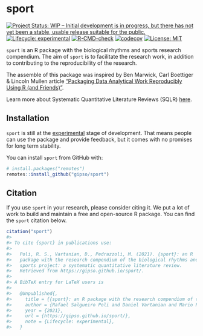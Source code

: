 
<!-- README.md is generated from README.Rmd. Please edit that file -->

# sport

<!-- badges: start -->

[![Project Status: WIP – Initial development is in progress, but there
has not yet been a stable, usable release suitable for the
public.](https://www.repostatus.org/badges/latest/wip.svg)](https://www.repostatus.org/#wip)
[![Lifecycle:
experimental](https://img.shields.io/badge/lifecycle-experimental-orange.svg)](https://lifecycle.r-lib.org/articles/stages.html#experimental)
[![R-CMD-check](https://github.com/gipso/sport/workflows/R-CMD-check/badge.svg)](https://github.com/gipso/sport/actions)
[![codecov](https://codecov.io/gh/gipso/sport/branch/main/graph/badge.svg)](https://codecov.io/gh/gipso/sport)
[![License:
MIT](https://img.shields.io/badge/license-MIT-green)](https://choosealicense.com/licenses/mit/)
<!-- badges: end -->

`sport` is an R package with the biological rhythms and sports research
compendium. The aim of `sport` is to facilitate the research work, in
addition to contributing to the reproducibility of the research.

The assemble of this package was inspired by Ben Marwick, Carl Boettiger
& Lincoln Mullen article [“Packaging Data Analytical Work Reproducibly
Using R (and Friends)”](https://doi.org/10.1080/00031305.2017.1375986).

Learn more about Systematic Quantitative Literature Reviews (SQLR)
[here](https://www.griffith.edu.au/griffith-sciences/school-environment-science/research/systematic-quantitative-literature-review).

## Installation

`sport` is still at the
[experimental](https://lifecycle.r-lib.org/articles/stages.html#experimental)
stage of development. That means people can use the package and provide
feedback, but it comes with no promises for long term stability.

You can install `sport` from GitHub with:

``` r
# install.packages("remotes")
remotes::install_github("gipso/sport")
```

## Citation

If you use `sport` in your research, please consider citing it. We put a
lot of work to build and maintain a free and open-source R package. You
can find the `sport` citation below.

``` r
citation("sport")
#> 
#> To cite {sport} in publications use:
#> 
#>   Poli, R. S., Vartanian, D., Pedrazzoli, M. (2021). {sport}: an R
#>   package with the research compendium of the biological rhythms and
#>   sports project: a systematic quantitative literature review.
#>   Retrieved from https://gipso.github.io/sport/.
#> 
#> A BibTeX entry for LaTeX users is
#> 
#>   @Unpublished{,
#>     title = {{sport}: an R package with the research compendium of the biological rhythms and sports project: a systematic quantitative literature review},
#>     author = {Rafael Salgueiro Poli and Daniel Vartanian and Mario Pedrazzoli},
#>     year = {2021},
#>     url = {https://gipso.github.io/sport/},
#>     note = {Lifecycle: experimental},
#>   }
```
